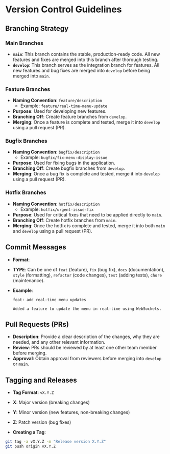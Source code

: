 # Version Control Guidelines

## Branching Strategy

### Main Branches

- **`main`**: This branch contains the stable, production-ready code. All new features and fixes are merged into this branch after thorough testing.
- **`develop`**: This branch serves as the integration branch for features. All new features and bug fixes are merged into `develop` before being merged into `main`.

### Feature Branches

- **Naming Convention**: `feature/description`
  - Example: `feature/real-time-menu-update`
- **Purpose**: Used for developing new features.
- **Branching Off**: Create feature branches from `develop`.
- **Merging**: Once a feature is complete and tested, merge it into `develop` using a pull request (PR).

### Bugfix Branches

- **Naming Convention**: `bugfix/description`
  - Example: `bugfix/fix-menu-display-issue`
- **Purpose**: Used for fixing bugs in the application.
- **Branching Off**: Create bugfix branches from `develop`.
- **Merging**: Once a bug fix is complete and tested, merge it into `develop` using a pull request (PR).

### Hotfix Branches

- **Naming Convention**: `hotfix/description`
  - Example: `hotfix/urgent-issue-fix`
- **Purpose**: Used for critical fixes that need to be applied directly to `main`.
- **Branching Off**: Create hotfix branches from `main`.
- **Merging**: Once the hotfix is complete and tested, merge it into both `main` and `develop` using a pull request (PR).

## Commit Messages

- **Format**: 

- **TYPE**: Can be one of `feat` (feature), `fix` (bug fix), `docs` (documentation), `style` (formatting), `refactor` (code changes), `test` (adding tests), `chore` (maintenance).

- **Example**:
  ```
  feat: add real-time menu updates

  Added a feature to update the menu in real-time using WebSockets.
  ```

## Pull Requests (PRs)

- **Description**: Provide a clear description of the changes, why they are needed, and any other relevant information.
- **Review**: PRs should be reviewed by at least one other team member before merging.
- **Approval**: Obtain approval from reviewers before merging into `develop` or `main`.

## Tagging and Releases

- **Tag Format**: `vX.Y.Z`
- **X**: Major version (breaking changes)
- **Y**: Minor version (new features, non-breaking changes)
- **Z**: Patch version (bug fixes)

- **Creating a Tag**:
```bash
git tag -a vX.Y.Z -m "Release version X.Y.Z"
git push origin vX.Y.Z

